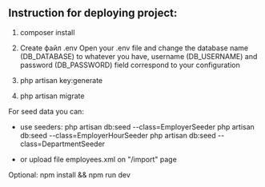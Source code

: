 ## Instruction for deploying project:
1) composer install

2) Create файл .env
Open your .env file and change the database name (DB_DATABASE) to whatever you have, 
username (DB_USERNAME) and password (DB_PASSWORD) field correspond to your configuration

3) php artisan key:generate

4) php artisan migrate

For seed data you can:
- use seeders:
    php artisan db:seed --class=EmployerSeeder
    php artisan db:seed --class=EmployerHourSeeder
    php artisan db:seed --class=DepartmentSeeder

- or upload file employees.xml on "/import" page

Optional:
npm install && npm run dev
